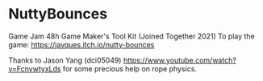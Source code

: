 # NuttyBounces
Game Jam 48h Game Maker's Tool Kit (Joined Together 2021)
To play the game: https://javques.itch.io/nutty-bounces

Thanks to Jason Yang (dci05049) https://www.youtube.com/watch?v=FcnvwtyxLds 
for some precious help on rope physics.  
